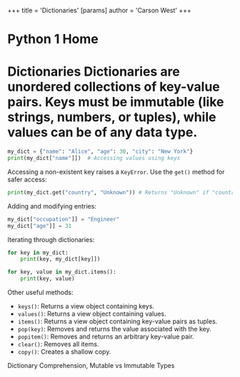 +++
 title = 'Dictionaries'
[params]
	author = 'Carson West'
+++
# Python 1 Home
# Dictionaries  Dictionaries are unordered collections of key-value pairs.  Keys must be immutable (like strings, numbers, or tuples), while values can be of any data type.

```python
my_dict = {"name": "Alice", "age": 30, "city": "New York"}
print(my_dict["name"]])  # Accessing values using keys
```

Accessing a non-existent key raises a `KeyError`.  Use the `get()` method for safer access:

```python
print(my_dict.get("country", "Unknown")) # Returns "Unknown" if "country" is not found
```

Adding and modifying entries:

```python
my_dict["occupation"]] = "Engineer"
my_dict["age"]] = 31
```

Iterating through dictionaries:

```python
for key in my_dict:
    print(key, my_dict[key]])

for key, value in my_dict.items():
    print(key, value)
```

Other useful methods:

* `keys()`: Returns a view object containing keys.
* `values()`: Returns a view object containing values.
* `items()`: Returns a view object containing key-value pairs as tuples.
* `pop(key)`: Removes and returns the value associated with the key.
* `popitem()`: Removes and returns an arbitrary key-value pair.
* `clear()`: Removes all items.
* `copy()`: Creates a shallow copy.


Dictionary Comprehension, Mutable vs Immutable Types
